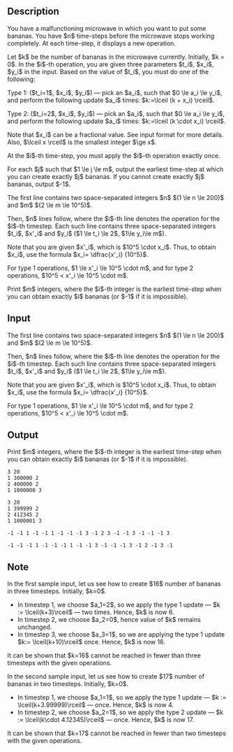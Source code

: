 ## Description

<div><p>You have a malfunctioning microwave in which you want to put some bananas. You have $n$ time-steps before the microwave stops working completely. At each time-step, it displays a new operation.</p><p>Let $k$ be the number of bananas in the microwave currently. Initially, $k = 0$. In the $i$-th operation, you are given three parameters $t_i$, $x_i$, $y_i$ in the input. Based on the value of $t_i$, you must do one of the following:</p><p><span class="tex-font-style-bf">Type 1</span>: ($t_i=1$, $x_i$, $y_i$) — pick an $a_i$, such that $0 \le a_i \le y_i$, and perform the following update $a_i$ times: $k:=\lceil (k + x_i) \rceil$.</p><p><span class="tex-font-style-bf">Type 2</span>: ($t_i=2$, $x_i$, $y_i$) — pick an $a_i$, such that $0 \le a_i \le y_i$, and perform the following update $a_i$ times: $k:=\lceil (k \cdot x_i) \rceil$.</p><p>Note that <span class="tex-font-style-bf">$x_i$ can be a fractional value</span>. See input format for more details. Also, $\lceil x \rceil$ is the smallest integer $\ge x$.</p><p>At the $i$-th time-step, you must apply the $i$-th operation exactly once.</p><p>For each $j$ such that $1 \le j \le m$, output the earliest time-step at which you can create <span class="tex-font-style-bf">exactly</span> $j$ bananas. If you cannot create <span class="tex-font-style-bf">exactly</span> $j$ bananas, output $-1$.</p></div><div class="input-specification"><p>The first line contains two space-separated integers $n$ $(1 \le n \le 200)$ and $m$ $(2 \le m \le 10^5)$.</p><p>Then, $n$ lines follow, where the $i$-th line denotes the operation for the $i$-th timestep. Each such line contains three space-separated integers $t_i$, $x'_i$ and $y_i$ ($1 \le t_i \le 2$, $1\le y_i\le m$).</p><p>Note that you are given $x'_i$, which is $10^5 \cdot x_i$. Thus, to obtain $x_i$, use the formula $x_i= \dfrac{x'_i} {10^5}$.</p><p>For <span class="tex-font-style-bf">type 1</span> operations, $1 \le x'_i \le 10^5 \cdot m$, and for <span class="tex-font-style-bf">type 2</span> operations, $10^5 &lt; x'_i \le 10^5 \cdot m$.</p></div><div class="output-specification"><p>Print $m$ integers, where the $i$-th integer is the earliest time-step when you can obtain <span class="tex-font-style-bf">exactly</span> $i$ bananas (or $-1$ if it is impossible).</p></div>

## Input

<p>The first line contains two space-separated integers $n$ $(1 \le n \le 200)$ and $m$ $(2 \le m \le 10^5)$.</p><p>Then, $n$ lines follow, where the $i$-th line denotes the operation for the $i$-th timestep. Each such line contains three space-separated integers $t_i$, $x'_i$ and $y_i$ ($1 \le t_i \le 2$, $1\le y_i\le m$).</p><p>Note that you are given $x'_i$, which is $10^5 \cdot x_i$. Thus, to obtain $x_i$, use the formula $x_i= \dfrac{x'_i} {10^5}$.</p><p>For <span class="tex-font-style-bf">type 1</span> operations, $1 \le x'_i \le 10^5 \cdot m$, and for <span class="tex-font-style-bf">type 2</span> operations, $10^5 &lt; x'_i \le 10^5 \cdot m$.</p>

## Output

<p>Print $m$ integers, where the $i$-th integer is the earliest time-step when you can obtain <span class="tex-font-style-bf">exactly</span> $i$ bananas (or $-1$ if it is impossible).</p>





```input1
3 20
1 300000 2
2 400000 2
1 1000000 3
```




```input2
3 20
1 399999 2
2 412345 2
1 1000001 3
```




```output1
-1 -1 1 -1 -1 1 -1 -1 -1 3 -1 2 3 -1 -1 3 -1 -1 -1 3
```




```output2
-1 -1 -1 1 -1 -1 -1 1 -1 -1 3 -1 -1 -1 3 -1 2 -1 3 -1
```



## Note

<p>In the <span class="tex-font-style-bf">first sample input</span>, let us see how to create $16$ number of bananas in three timesteps. Initially, $k=0$.</p><ul> <li> In timestep 1, we choose $a_1=2$, so we apply the type 1 update — $k := \lceil(k+3)\rceil$ — two times. Hence, $k$ is now 6. </li><li> In timestep 2, we choose $a_2=0$, hence value of $k$ remains unchanged. </li><li> In timestep 3, we choose $a_3=1$, so we are applying the type 1 update $k:= \lceil(k+10)\rceil$ once. Hence, $k$ is now 16. </li></ul><p>It can be shown that $k=16$ cannot be reached in fewer than three timesteps with the given operations.</p><p>In the <span class="tex-font-style-bf">second sample input</span>, let us see how to create $17$ number of bananas in two timesteps. Initially, $k=0$.</p><ul> <li> In timestep 1, we choose $a_1=1$, so we apply the type 1 update — $k := \lceil(k+3.99999)\rceil$ — once. Hence, $k$ is now 4. </li><li> In timestep 2, we choose $a_2=1$, so we apply the type 2 update — $k := \lceil(k\cdot 4.12345)\rceil$ — once. Hence, $k$ is now 17. </li></ul><p>It can be shown that $k=17$ cannot be reached in fewer than two timesteps with the given operations.</p>
